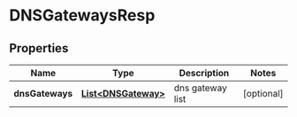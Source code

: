 # DNSGatewaysResp

## Properties
Name | Type | Description | Notes
------------ | ------------- | ------------- | -------------
**dnsGateways** | [**List&lt;DNSGateway&gt;**](DNSGateway.md) | dns gateway list |  [optional]

